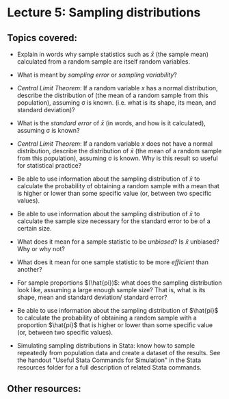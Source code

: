 # Lecture 5: Sampling distributions

## Topics covered:

* Explain in words why sample statistics such as $\bar{x}$ (the sample mean) calculated from a random sample are itself random variables.

* What is meant by *sampling error* or *sampling variability*?

* *Central Limit Theorem*: If a random variable *x* has a normal distribution, describe the distribution of (the mean of a random sample from this population), assuming σ is known. (i.e. what is its shape, its mean, and standard deviation)?

* What is the *standard error* of $\bar{x}$ (in words, and how is it calculated), assuming σ is known? 

* *Central Limit Theorem*: If a random variable *x* does not have a normal distribution, describe the distribution of $\bar{x}$ (the mean of a random sample from this population), assuming σ is known. Why is this result so useful for statistical practice?

* Be able to use information about the sampling distribution of $\bar{x}$ to calculate the probability of obtaining a random sample with a mean that is higher or lower than some specific value (or, between two specific values).

* Be able to use information about the sampling distribution of $\bar{x}$ to calculate the sample size necessary for the standard error to be of a certain size. 

* What does it mean for a sample statistic to be *unbiased*? Is $\bar{x}$ unbiased? Why or why not?

* What does it mean for one sample statistic to be more *efficient* than another?

* For sample proportions $(\hat{pi})$: what does the sampling distribution look like, assuming a large enough sample size? That is, what is its shape, mean and standard deviation/ standard error?

* Be able to use information about the sampling distribution of $\hat{pi}$ to calculate the probability of obtaining a random sample with a proportion $\hat{pi}$ ̂that is higher or lower than some specific value (or, between two specific values).

* Simulating sampling distributions in Stata: know how to sample repeatedly from population data and create a dataset of the results. See the handout "Useful Stata Commands for Simulation" in the Stata resources folder for a full description of related Stata commands.

## Other resources:

